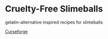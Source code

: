 # Cruelty-Free Slimeballs
gelatin-alternative inspired recipes for slimeballs

[Curseforge]([https://github.com/vampycat237/mc-crueltyfreeslimeballs](https://www.curseforge.com/minecraft/mc-addons/cruelty-free-slimeballs))
